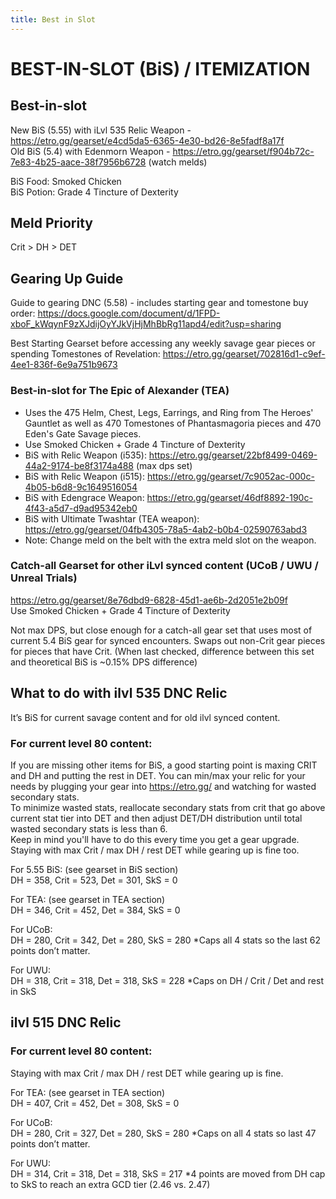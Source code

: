 ```yaml
---
title: Best in Slot
---
```

# BEST-IN-SLOT (BiS) / ITEMIZATION

## Best-in-slot

New BiS (5.55) with iLvl 535 Relic Weapon - <https://etro.gg/gearset/e4cd5da5-6365-4e30-bd26-8e5fadf8a17f>\
Old BiS (5.4) with Edenmorn Weapon - <https://etro.gg/gearset/f904b72c-7e83-4b25-aace-38f7956b6728> (watch melds)

BiS Food: Smoked Chicken\
BiS Potion: Grade 4 Tincture of Dexterity  

## Meld Priority

Crit > DH > DET

## Gearing Up Guide

Guide to gearing DNC (5.58) - includes starting gear and tomestone buy order: <https://docs.google.com/document/d/1FPD-xboF_kWqynF9zXJdijOyYJkVjHjMhBbRg11apd4/edit?usp=sharing>

Best Starting Gearset before accessing any weekly savage gear pieces or spending Tomestones of Revelation: <https://etro.gg/gearset/702816d1-c9ef-4ee1-836f-6e9a751b9673>

### Best-in-slot for The Epic of Alexander (TEA)

* Uses the 475 Helm, Chest, Legs, Earrings, and Ring from The Heroes' Gauntlet as well as 470 Tomestones of Phantasmagoria pieces and 470 Eden's Gate Savage pieces.  
* Use Smoked Chicken + Grade 4 Tincture of Dexterity  
* BiS with Relic Weapon (i535): <https://etro.gg/gearset/22bf8499-0469-44a2-9174-be8f3174a488> (max dps set)  
* BiS with Relic Weapon (i515): <https://etro.gg/gearset/7c9052ac-000c-4b05-b6d8-9c1649516054>   
* BiS with Edengrace Weapon: <https://etro.gg/gearset/46df8892-190c-4f43-a5d7-d9ad95342eb0>
* BiS with Ultimate Twashtar (TEA weapon): <https://etro.gg/gearset/04fb4305-78a5-4ab2-b0b4-02590763abd3>
* Note: Change meld on the belt with the extra meld slot on the weapon. 

### Catch-all Gearset for other iLvl synced content (UCoB / UWU / Unreal Trials)

<https://etro.gg/gearset/8e76dbd9-6828-45d1-ae6b-2d2051e2b09f>\
Use Smoked Chicken + Grade 4 Tincture of Dexterity

Not max DPS, but close enough for a catch-all gear set that uses most of current 5.4 BiS gear for synced encounters. Swaps out non-Crit gear pieces for pieces that have Crit. (When last checked, difference between this set and theoretical BiS is ~0.15% DPS difference)

## What to do with ilvl 535 DNC Relic

It’s BiS for current savage content and for old ilvl synced content.

### For current level 80 content:

If you are missing other items for BiS, a good starting point is maxing CRIT and DH and putting the rest in DET. You can min/max your relic for your needs by plugging your gear into <https://etro.gg/> and watching for wasted secondary stats.\
To minimize wasted stats, reallocate secondary stats from crit that go above current stat tier into DET and then adjust DET/DH distribution until total wasted secondary stats is less than 6.\
Keep in mind you'll have to do this every time you get a gear upgrade. Staying with max Crit / max DH / rest DET while gearing up is fine too.

For 5.55 BiS: (see gearset in BiS section)\
DH = 358, Crit = 523, Det = 301, SkS = 0

For TEA: (see gearset in TEA section)\
DH = 346, Crit = 452, Det = 384, SkS = 0

For UCoB:\
DH = 280, Crit = 342, Det = 280, SkS = 280 *Caps all 4 stats so the last 62 points don’t matter. 

For UWU:\
DH = 318, Crit = 318, Det = 318, SkS = 228 *Caps on DH / Crit / Det and rest in SkS

## ilvl 515 DNC Relic

### For current level 80 content:

Staying with max Crit / max DH / rest DET while gearing up is fine.

For TEA: (see gearset in TEA section)\
DH = 407, Crit = 452, Det = 308, SkS = 0 

For UCoB:\
DH = 280, Crit = 327, Det = 280, SkS = 280 *Caps on all 4 stats so last 47 points don’t matter. 

For UWU:\
DH = 314, Crit = 318, Det = 318, SkS = 217 *4 points are moved from DH cap to SkS to reach an extra GCD tier (2.46 vs. 2.47)